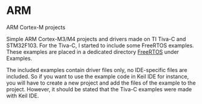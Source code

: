 # ARM
ARM Cortex-M projects

Simple ARM Cortex-M3/M4 projects and drivers made on TI Tiva-C and STM32F103. For the Tiva-C, I started to include some FreeRTOS examples. These examples are placed in a dedicated directory [FreeRTOS](https://github.com/Mohammed-AhmedAF/ARM/tree/master/tiva-c/Examples) under Examples.

The included examples contain driver files only, no IDE-specific files are included. So if you want to use the example code in Keil IDE for instance, you will have to create a new project and add the files of the example to the project. However, it should be stated that the Tiva-C examples were made with Keil IDE.
